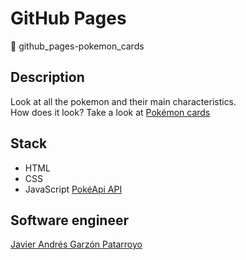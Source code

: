 # GitHub Pages
:open_file_folder: github_pages-pokemon_cards

## Description
Look at all the pokemon and their main characteristics.  
How does it look? Take a look at [Pokémon cards](https://javierandresgp.github.io/github_pages-pokemon_cards/)

## Stack
* HTML
* CSS
* JavaScript
[PokéApi API](https://pokeapi.co/)

## Software engineer
[Javier Andrés Garzón Patarroyo](https://www.javierandresgp.com)
